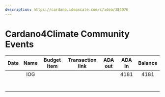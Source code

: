 ```yaml
---
description: https://cardano.ideascale.com/c/idea/384076
---
```


# Cardano4Climate Community Events

<table><thead><tr><th>Date</th><th align="center">Name</th><th data-type="select">Budget Item</th><th align="center">Transaction link</th><th align="center">ADA out</th><th align="center">ADA in</th><th align="center">Balance</th></tr></thead><tbody><tr><td></td><td align="center">IOG</td><td></td><td align="center"></td><td align="center"></td><td align="center">4181</td><td align="center">4181</td></tr><tr><td></td><td align="center"></td><td></td><td align="center"></td><td align="center"></td><td align="center"></td><td align="center"></td></tr><tr><td></td><td align="center"></td><td></td><td align="center"></td><td align="center"></td><td align="center"></td><td align="center"></td></tr><tr><td></td><td align="center"></td><td></td><td align="center"></td><td align="center"></td><td align="center"></td><td align="center"></td></tr><tr><td></td><td align="center"></td><td></td><td align="center"></td><td align="center"></td><td align="center"></td><td align="center"></td></tr><tr><td></td><td align="center"></td><td></td><td align="center"></td><td align="center"></td><td align="center"></td><td align="center"></td></tr><tr><td></td><td align="center"></td><td></td><td align="center"></td><td align="center"></td><td align="center"></td><td align="center"></td></tr><tr><td></td><td align="center"></td><td></td><td align="center"></td><td align="center"></td><td align="center"></td><td align="center"></td></tr></tbody></table>

